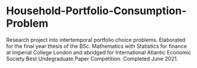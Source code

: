 # Household-Portfolio-Consumption-Problem
Research project into intertemporal portfolio choice problems. Elaborated for the final year thesis of the BSc. Mathematics with Statistics for finance at Imperial College London and abridged for International Atlantic Economic Society Best Undegraduate Paper Competition. Completed June 2021.

